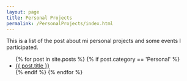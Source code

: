 ```yaml
---
layout: page
title: Personal Projects
permalink: /PersonalProjects/index.html
---
```


This is a list of the post about mi personal projects and some events I participated.


<div>
<ul>
{% for post in site.posts %}
    {% if post.category == 'Personal' %}
        <li><a href="{{site.url}}{{ post.url }}index.html">{{ post.title }}</a></li>
    {% endif %}
{% endfor %}
</ul>
</div>

